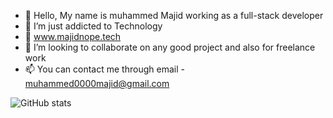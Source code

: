 - 👋 Hello, My name is muhammed Majid working as a full-stack developer
- 🤩 I’m just addicted to Technology
- 🎫 www.majidnope.tech
- 💞️ I’m looking to collaborate on any good project and also for freelance work
- 📫 You can contact me through email - muhammed0000majid@gmail.com

![GitHub stats](https://github-readme-stats.vercel.app/api?username=majid-nope&theme=vision-friendly-dark&show_icons=true)

<!---
majid-nope/majid-nope is a ✨ special ✨ repository because its `README.md` (this file) appears on your GitHub profile.
You can click the Preview link to take a look at your changes.
--->

